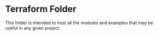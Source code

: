 # Terraform Folder
This folder is intended to host all the modules and examples that may be useful in any given project.